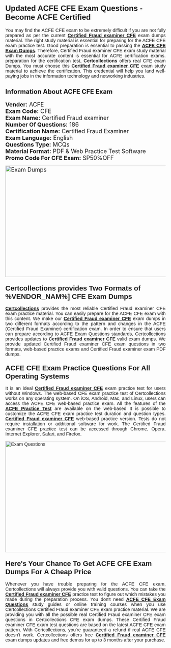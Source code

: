 <h1><span style="font-size:24px"><span style="font-family:Calibri,sans-serif"><strong>Updated ACFE CFE Exam Questions - Become ACFE Certified</strong></span></span></h1> <p style="text-align:justify"><span style="font-size:11pt"><span style="font-family:Calibri,sans-serif">You may find the ACFE CFE exam to be extremely difficult if you are not fully prepared as per the current <u><strong>Certified Fraud examiner CFE</strong></u> exam dumps material. The right study material is essential for preparing for the ACFE CFE exam practice test. Good preparation is essential to passing the <a href="https://www.certcollections.com/cfe-exam-questions"><u><strong>ACFE CFE Exam Dumps</strong></u></a>. Therefore, Certified Fraud examiner CFE exam study material with the most accurate content is essential for ACFE certification exams. preparation for the certification test, <strong>Certcollections</strong> offers real CFE exam Dumps. You must choose this <u><strong>Certified Fraud examiner CFE</strong></u> exam study material to achieve the certification. This credential will help you land well-paying jobs in the information technology and networking industries.</span></span></p> <h2 style="text-align:justify"><strong><span style="font-size:20px">Information About ACFE CFE Exam</span></strong></h2> <p style="text-align:justify"><span style="font-size:18px"><strong>Vender:</strong> ACFE<br /> <strong>Exam Code:</strong> CFE<br /> <strong>Exam Name:</strong> Certified Fraud examiner<br /> <strong>Number Of Questions:</strong> 186<br /> <strong>Certification Name:</strong> Certified Fraud Examiner<br /> <strong>Exam Language:</strong> English<br /> <strong>Questions Type:</strong> MCQs<br /> <strong>Material Format:</strong> PDF & Web Practice Test Software<br /> <strong>Promo Code For CFE Exam:</strong> SP50%OFF</span></p> <p style="text-align:justify"><span style="font-size:18px"><a href="https://www.certcollections.com/cfe-exam-questions" rel="no-follow"><img alt="Exam Dumps" src="https://www.certcollections.com/uploads/content/certcollections.jpg" style="height:350px; width:750px" /></a></span></p> <h3><span style="font-size:22px"><span style="font-family:Calibri,sans-serif"><strong>Certcollections provides Two Formats of %VENDOR_NAM%] CFE Exam Dumps</strong></span></span></h3> <p style="text-align:justify"><span style="font-size:11pt"><span style="font-family:Calibri,sans-serif"><a href="https://www.certcollections.com/"><u><strong>Certcollections</strong></u></a> provides the most reliable Certified Fraud examiner CFE exam practice material. You can easily prepare for the ACFE CFE exam with this content. We make our <u><strong>Certified Fraud examiner CFE</strong></u> exam dumps in two different formats according to the pattern and changes in the ACFE (Certified Fraud Examiner) certification exam. In order to ensure that users can prepare according to ACFE Exam Questions standards, Certcollections provides updates to <u><strong>Certified Fraud examiner CFE</strong></u> valid exam dumps. We provide updated Certified Fraud examiner CFE exam questions in two formats, web-based practice exams and Certified Fraud examiner exam PDF dumps.</span></span></p> <h3><span style="font-size:22px"><span style="font-family:Calibri,sans-serif"><strong>ACFE CFE Exam Practice Questions For All Operating Systems</strong></span></span></h3> <p style="text-align:justify"><span style="font-size:11pt"><span style="font-family:Calibri,sans-serif">It is an ideal <u><strong>Certified Fraud examiner CFE</strong></u> exam practice test for users without Windows. The web-based CFE exam practice test of Certcollections works on any operating system. On iOS, Android, Mac, and Linux, users can access the ACFE CFE web-based practice exam. All the features of the <a href="https://www.certcollections.com/acfe-exam-dumps"><u><strong>ACFE Practice Test</strong></u></a> are available on the web-based It is possible to customize the ACFE CFE exam practice test duration and question types. <u><strong>Certified Fraud examiner CFE</strong></u> web-based practice version. Tests do not require installation or additional software for work. The Certified Fraud examiner CFE practice test can be accessed through Chrome, Opera, Internet Explorer, Safari, and Firefox.</span></span></p> <p style="text-align:justify"><span style="font-size:11pt"><span style="font-family:Calibri,sans-serif"><a href="https://www.certcollections.com/cfe-exam-questions" rel="no-follow"><img alt="Exam Questions" src="https://www.certcollections.com/uploads/content/55597321.jpg" style="height:350px; width:750px" /></a></span></span></p> <h3><span style="font-size:22px"><span style="font-family:Calibri,sans-serif"><strong>Here's Your Chance To Get ACFE CFE Exam Dumps For A Cheap Price</strong></span></span></h3> <p style="text-align:justify"><span style="font-size:11pt"><span style="font-family:Calibri,sans-serif">Whenever you have trouble preparing for the ACFE CFE exam, Certcollections will always provide you with valid questions. You can take the <u><strong>Certified Fraud examiner CFE</strong></u> practice test to figure out which mistakes you made during the preparation process. You don't need <a href="https://www.certcollections.com/cfe-exam-questions"><u><strong>ACFE CFE Exam Questions</strong></u></a> study guides or online training courses when you use Certcollections Certified Fraud examiner CFE exam practice material. We are providing you with all the possible real Certified Fraud examiner CFE exam questions in Certcollections CFE exam dumps. These Certified Fraud examiner CFE exam test questions are based on the latest ACFE CFE exam pattern. With Certcollections, you're guaranteed a refund if real ACFE CFE doesn't work. Certcollections offers free <u><strong>Certified Fraud examiner CFE</strong></u> exam dumps updates and free demos for up to 3 months after your purchase.</span></span></p>
